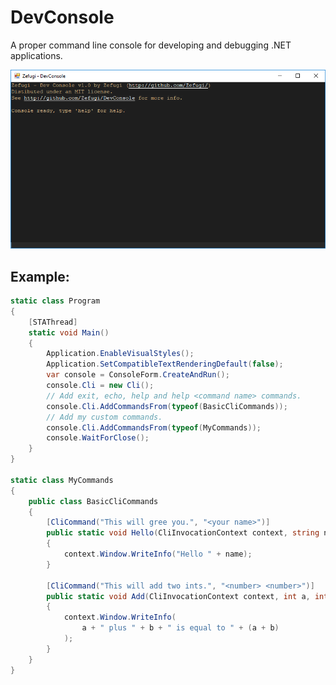 # DevConsole
A proper command line console for developing and debugging .NET applications.

![Screenshot](https://github.com/Zefugi/DevConsole/blob/master/Screenshot.png "Screenshot")

## Example:

```C#
static class Program
{
    [STAThread]
    static void Main()
    {
        Application.EnableVisualStyles();
        Application.SetCompatibleTextRenderingDefault(false);
        var console = ConsoleForm.CreateAndRun();
        console.Cli = new Cli();
        // Add exit, echo, help and help <command name> commands.
        console.Cli.AddCommandsFrom(typeof(BasicCliCommands));
        // Add my custom commands.
        console.Cli.AddCommandsFrom(typeof(MyCommands));
        console.WaitForClose();
    }
}

static class MyCommands
{
    public class BasicCliCommands
    {
        [CliCommand("This will gree you.", "<your name>")]
        public static void Hello(CliInvocationContext context, string name)
        {
            context.Window.WriteInfo("Hello " + name);
        }

        [CliCommand("This will add two ints.", "<number> <number>")]
        public static void Add(CliInvocationContext context, int a, int b)
        {
            context.Window.WriteInfo(
                a + " plus " + b + " is equal to " + (a + b)
            );
        }
    }
}
```

